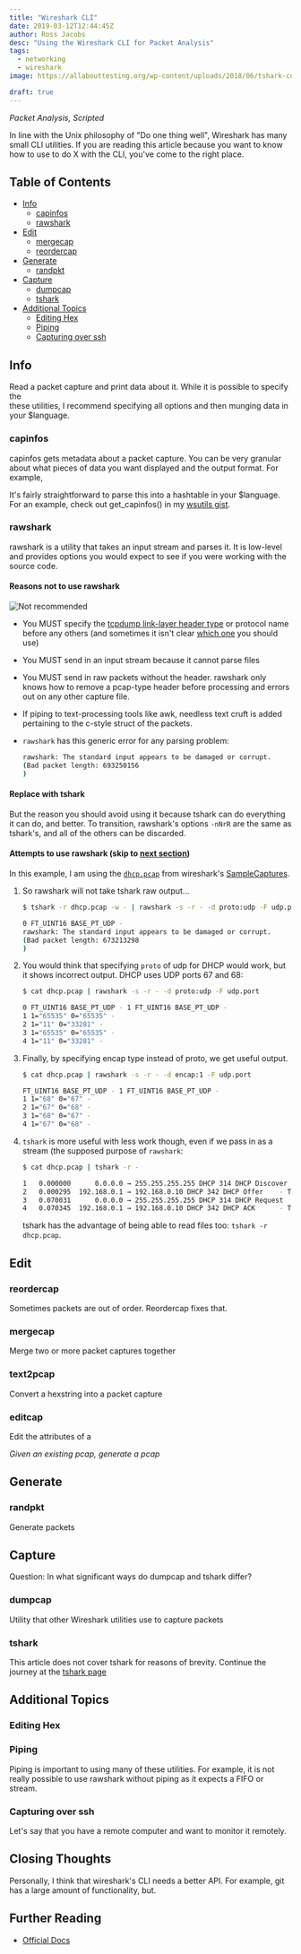 ```yaml
---
title: "Wireshark CLI"
date: 2019-03-12T12:44:45Z
author: Ross Jacobs
desc: "Using the Wireshark CLI for Packet Analysis"
tags:
  - networking
  - wireshark
image: https://allabouttesting.org/wp-content/uploads/2018/06/tshark-count.jpg

draft: true
---
```


_Packet Analysis, Scripted_

In line with the Unix philosophy of "Do one thing well", Wireshark has many
small CLI utilities. If you are reading this article because you want to know
how to use to do X with the CLI, you've come to the right place.

<!-- Kludgy TOC until I can figure out how to include {{ hugo tags }} in the content -->
## Table of Contents

* [Info](#info)
	* [capinfos](#capinfos)
	* [rawshark](#capinfos)
* [Edit](#edit) 
	* [mergecap](#mergecap)
	* [reordercap](#reordercap)
* [Generate](#generate)
	* [randpkt](#randpkt) 
* [Capture](#capture)
	* [dumpcap](#dumpcap) 
	* [tshark](#tshark)
* [Additional Topics](#additional-topics)
	* [Editing Hex](#editing-hex)
	* [Piping](#piping) 
	* [Capturing over ssh](#ssh-capture)

## <a name="info"></a>Info

Read a packet capture and print data about it. While it is possible to specify
the  
these utilities, I recommend specifying all options and then munging data in
your $language.

### <a name="info"></a>capinfos

capinfos gets metadata about a packet capture. You can be very granular about
what pieces of data you want displayed and the output format. For example, 

It's fairly straightforward to parse this into a hashtable in your $language.
For an example, check out get_capinfos() in my [wsutils gist](https://gist.github.com/pocc/2c89dd92d6a64abca3db2a29a11f1404).

### <a name=rawshark></a>rawshark

rawshark is a utility that takes an input stream and parses it. It is low-level
and provides options you would expect to see if you were working
with the source code. 

#### Reasons not to use rawshark

![Not recommended](https://media2.giphy.com/media/d31vYmpaCrKs9Z6w/giphy.gif)

- You MUST specify the [tcpdump link-layer header
  type](https://www.tcpdump.org/linktypes.html) or protocol name before any
  others (and sometimes it isn't clear [which
  one](https://stackoverflow.com/questions/14092321/rawshark-output-format-for-802-11-and-radiotap-headers)
  you should use)
- You MUST send in an input stream because it cannot parse files
- You MUST send in raw packets without the header. rawshark only knows how to
  remove a pcap-type header before processing and errors out on any other
  capture file. 
- If piping to text-processing tools like awk, needless text cruft is added
  pertaining to the c-style struct of the packets. 
- `rawshark` has this generic error for any parsing problem:
   
    ```bash
    rawshark: The standard input appears to be damaged or corrupt.
    (Bad packet length: 693250156
    )
    ```

#### Replace with tshark

But the reason you should avoid using it because tshark can do everything it can
do, and better. To transition, rawshark's options `-nNrR` are the same as
tshark's, and all of the others can be discarded.

#### Attempts to use rawshark (skip to [next section](#edit))

In this example, I am using the
[`dhcp.pcap`](https://wiki.wireshark.org/SampleCaptures#General_.2F_Unsorted)
from wireshark's
[SampleCaptures](https://wiki.wireshark.org/SampleCaptures#General_.2F_Unsorted).

1. So rawshark will not take tshark raw output...

	```bash
    $ tshark -r dhcp.pcap -w - | rawshark -s -r - -d proto:udp -F udp.port
	
    0 FT_UINT16 BASE_PT_UDP - 
	rawshark: The standard input appears to be damaged or corrupt.
	(Bad packet length: 673213298
	)
	```
	
2. You would think that specifying `proto` of udp for DHCP would work, but it
  shows incorrect output. DHCP uses UDP ports 67 and 68:

    ```bash
	$ cat dhcp.pcap | rawshark -s -r - -d proto:udp -F udp.port
	
	0 FT_UINT16 BASE_PT_UDP - 1 FT_UINT16 BASE_PT_UDP - 
	1 1="65535" 0="65535" -
	2 1="11" 0="33281" -
	3 1="65535" 0="65535" -
	4 1="11" 0="33281" -
	```
3. Finally, by specifying encap type instead of proto, we get useful output.

	```bash
	$ cat dhcp.pcap | rawshark -s -r - -d encap:1 -F udp.port
	
	FT_UINT16 BASE_PT_UDP - 1 FT_UINT16 BASE_PT_UDP - 
	1 1="68" 0="67" -
	2 1="67" 0="68" -
	3 1="68" 0="67" -
	4 1="67" 0="68" -
	```

4. `tshark` is more useful with less work though, even if we pass in as a stream
	(the supposed purpose of `rawshark`:
	
	```bash
	$ cat dhcp.pcap | tshark -r -
	
	1   0.000000      0.0.0.0 → 255.255.255.255 DHCP 314 DHCP Discover - Transaction ID 0x3d1d
    2   0.000295  192.168.0.1 → 192.168.0.10 DHCP 342 DHCP Offer    - Transaction ID 0x3d1d
    3   0.070031      0.0.0.0 → 255.255.255.255 DHCP 314 DHCP Request  - Transaction ID 0x3d1e
    4   0.070345  192.168.0.1 → 192.168.0.10 DHCP 342 DHCP ACK      - Transaction ID 0x3d1e
	```
	
	tshark has the advantage of being able to read files too: `tshark -r dhcp.pcap`.
	
	

## <a name=edit></a>Edit

### <a name=reordercap></a>reordercap

Sometimes packets are out of order. Reordercap fixes that.

### <a name=mergecap></a>mergecap

Merge two or more packet captures together

### <a name=text2pcap></a>text2pcap
Convert a hexstring into a packet capture

### <a name="editcap"></a>editcap
Edit the attributes of a 

_Given an existing pcap, generate a pcap_

 
## <a name=generate></a>Generate

### <a name=randpkt></a>randpkt
Generate packets

## <a name=capture></a>Capture

Question: In what significant ways do dumpcap and tshark differ?

### <a name="dumpcap"></a>dumpcap

Utility that other Wireshark utilities use to capture packets 

### <a name="tshark"></a>tshark

This article does not cover tshark for reasons of brevity. Continue the journey
at the [tshark page]()

## <a name=additional-topics></a>Additional Topics

### <a name=editing-hex></a>Editing Hex

### <a name=piping></a>Piping 

Piping is important to using many of these utilities. For example, it is not
really possible to use rawshark without piping as it expects a FIFO or stream. 

### <a name=ssh-capture></a>Capturing over ssh

Let's say that you have a remote computer and want to monitor it remotely.

## <a name=closing-thoughts></a>Closing Thoughts

Personally, I think that wireshark's CLI needs a better API. For example, git
has a large amount of functionality, but.

## Further Reading

* [Official Docs](https://www.wireshark.org/docs/man-pages/)
